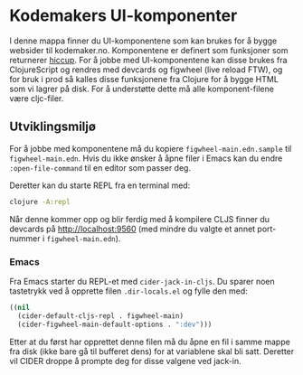 # Kodemakers UI-komponenter

I denne mappa finner du UI-komponentene som kan brukes for å bygge websider til
kodemaker.no. Komponentene er definert som funksjoner som returnerer
[hiccup](https://github.com/weavejester/hiccup). For å jobbe med UI-komponentene
kan disse brukes fra ClojureScript og rendres med devcards og figwheel (live
reload FTW), og for bruk i prod så kalles disse funksjonene fra Clojure for å
bygge HTML som vi lagrer på disk. For å understøtte dette må alle
komponent-filene være cljc-filer.

## Utviklingsmiljø

For å jobbe med komponentene må du kopiere `figwheel-main.edn.sample` til
`figwheel-main.edn`. Hvis du ikke ønsker å åpne filer i Emacs kan du endre
`:open-file-command` til en editor som passer deg.

Deretter kan du starte REPL fra en terminal med:

```sh
clojure -A:repl
```

Når denne kommer opp og blir ferdig med å kompilere CLJS finner du devcards på
[http://localhost:9560](http://localhost:9560) (med mindre du valgte et annet
port-nummer i `figwheel-main.edn`).

### Emacs

Fra Emacs starter du REPL-et med `cider-jack-in-cljs`. Du sparer noen tastetrykk
ved å opprette filen `.dir-locals.el` og fylle den med:

```lisp
((nil
  (cider-default-cljs-repl . figwheel-main)
  (cider-figwheel-main-default-options . ":dev")))
```

Etter at du først har opprettet denne filen må du åpne en fil i samme mappe fra
disk (ikke bare gå til bufferet dens) for at variablene skal bli satt. Deretter
vil CIDER droppe å prompte deg for disse valgene ved jack-in.
